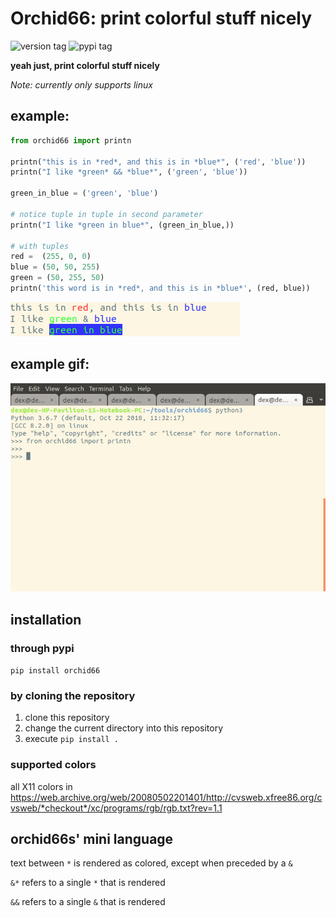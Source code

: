 # Orchid66: print colorful stuff nicely

![version tag](https://img.shields.io/static/v1.svg?label=version&message=1.1.2&color=3596e4)
![pypi tag](https://img.shields.io/static/v1.svg?label=pypi&message=1.1.2&color=87b031&link=https://pypi.org/project/orchid66/1.1.2/)

**yeah just, print colorful stuff nicely**

*Note: currently only supports linux*

## example:

```python
from orchid66 import printn

printn("this is in *red*, and this is in *blue*", ('red', 'blue'))
printn("I like *green* && *blue*", ('green', 'blue'))

green_in_blue = ('green', 'blue')

# notice tuple in tuple in second parameter
printn("I like *green in blue*", (green_in_blue,))

# with tuples
red =  (255, 0, 0)
blue = (50, 50, 255)
green = (50, 255, 50)
printn('this word is in *red*, and this is in *blue*', (red, blue))

```
![example output](exampleoutput.png)

## example gif:
![usage gif](usage_gif.gif)

## installation

### through pypi

`pip install orchid66`

### by cloning the repository
1. clone this repository
2. change the current directory into this repository
3. execute `pip install .`

### supported colors
all X11 colors in https://web.archive.org/web/20080502201401/http://cvsweb.xfree86.org/cvsweb/*checkout*/xc/programs/rgb/rgb.txt?rev=1.1

## orchid66s' mini language
text between `*` is rendered as colored, except when preceded by a `&`

`&*` refers to a single `*` that is rendered

`&&` refers to a single `&` that is rendered
